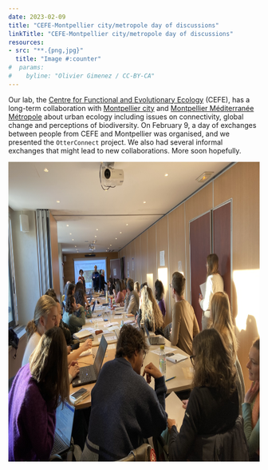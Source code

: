 ```yaml
---
date: 2023-02-09
title: "CEFE-Montpellier city/metropole day of discussions"
linkTitle: "CEFE-Montpellier city/metropole day of discussions"
resources:
- src: "**.{png,jpg}"
  title: "Image #:counter"
#  params:
#    byline: "Olivier Gimenez / CC-BY-CA"
---
```


Our lab, the [Centre for Functional and Evolutionary Ecology](https://www.cefe.cnrs.fr/en/) (CEFE), has a long-term collaboration with [Montpellier city](https://www.montpellier.fr/) and [Montpellier Méditerranée Métropole](https://www.montpellier3m.fr/) about urban ecology including issues on connectivity, global change and perceptions of biodiversity. On February 9, a day of exchanges between people from CEFE and Montpellier was organised, and we presented the `OtterConnect` project. We also had several informal exchanges that might lead to new collaborations. More soon hopefully. 

<p align="center">
  <img width="660" height="600" src="echanges.jpg">
</p>
